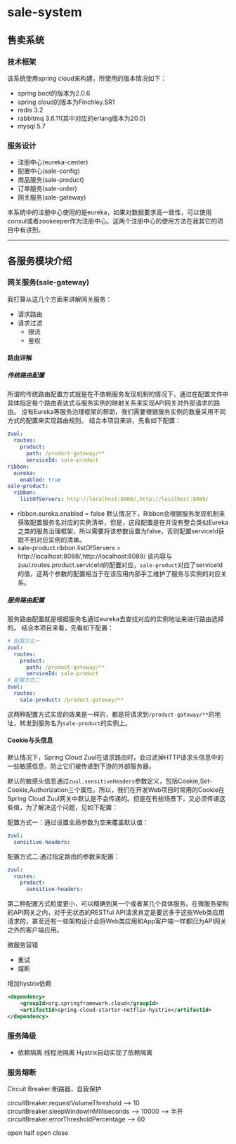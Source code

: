 # sale-system

## 售卖系统

### 技术框架

该系统使用spring cloud来构建，所使用的版本情况如下：
* spring boot的版本为2.0.6
* spring cloud的版本为Finchley.SR1
* redis 3.2
* rabbitmq 3.6.11(其中对应的erlang版本为20.0)
* mysql 5.7

### 服务设计
* 注册中心(eureka-center)
* 配置中心(sale-config)
* 商品服务(sale-product)
* 订单服务(sale-order)
* 网关服务(sale-gateway)

本系统中的注册中心使用的是eureka，如果对数据要求高一致性，可以使用consul或者zookeeper作为注册中心。这两个注册中心的使用方法在我其它的项目中有讲到。

---
## 各服务模块介绍

### 网关服务(sale-gateway)
我打算从这几个方面来讲解网关服务：
* 请求路由
* 请求过滤
	* 限流
	* 鉴权

#### 路由详解

##### 传统路由配置
所谓的传统路由配置方式就是在不依赖服务发现机制的情况下，通过在配置文件中具体指定每个路由表达式与服务实例的映射关系来实现API网关对外部请求的路由。
没有Eureka等服务治理框架的帮助，我们需要根据服务实例的数量采用不同方式的配置来实现路由规则。
结合本项目来讲，先看如下配置：
```yml
zuul:
  routes:
    product:
      path: /product-gateway/**
      serviceId: sale-product
ribbon:
  eureka:
    enabled: true
sale-product:
  ribbon:
    listOfServers: http://localhost:8088/,http://localhost:8089/
```
* ribbon.eureka.enabled = false
	默认情况下，Ribbon会根据服务发现机制来获取配置服务名对应的实例清单，但是，这段配置是在并没有整合类似Eureka之类的服务治理框架，所以需要将该参数设置为false，否则配置serviceId获取不到对应实例的清单。
* sale-product.ribbon.listOfServers = http://localhost:8088/,http://localhost:8089/
	该内容与zuul.routes.product.serviceId的配置对应，`sale-product`对应了serviceId的值，这两个参数的配置相当于在该应用内部手工维护了服务与实例的对应关系。

##### 服务路由配置
服务路由配置就是根据服务名通过eureka去查找对应的实例地址来进行路由选择的。
结合本项目来看，先看如下配置：
```yml
# 配置方式一
zuul:
  routes:
    product:
      path: /product-gateway/**
      serviceId: sale-product
# 配置方式二
zuul:
  routes:
    sale-product: /product-gateway/**
```
这两种配置方式实现的效果是一样的，都是将请求到`/product-gateway/**`的地址，转发到服务名为`sale-product`的实例上。

#### Cookie与头信息
默认情况下，Spring Cloud Zuul在请求路由时，会过滤掉HTTP请求头信息中的一些敏感信息，防止它们被传递到下游的外部服务器。

默认的敏感头信息通过`zuul.sensitiveHeaders`参数定义，包括Cookie,Set-Cookie,Authorization三个属性。所以，我们在开发Web项目时常用的Cookie在Spring Cloud Zuul网关中默认是不会传递的。但是在有些场景下，又必须传递这些值，为了解决这个问题，见如下配置：

配置方式一：通过设置全局参数为空来覆盖默认值：
```yml
zuul:
  sensitive-headers:
```
配置方式二:通过指定路由的参数来配置：
```yml
zuul:
  routes:
    product:
      sensitive-headers:
```
第二种配置方式粒度更小，可以精确到某一个或者某几个具体服务。在微服务架构的API网关之内，对于无状态的RESTful API请求肯定是要远多于这些Web类应用请求的，甚至还有一些架构设计会将Web类应用和App客户端一样都归为API网关之外的客户端应用。

微服务容错
* 重试
* 熔断

增加hystrix依赖
```xml
<dependency>
    <groupId>org.springframework.cloud</groupId>
    <artifactId>spring-cloud-starter-netflix-hystrix</artifactId>
</dependency>
```

### 服务降级
* 依赖隔离
线程池隔离
Hystrix自动实现了依赖隔离
### 服务熔断
Circuit Breaker:断路器，自我保护

circuitBreaker.requestVolumeThreshold --> 10
circuitBreaker.sleepWindowInMilliseconds --> 10000 --> 半开
circuitBreaker.errorThresholdPercentage --> 60

open    half open   close
